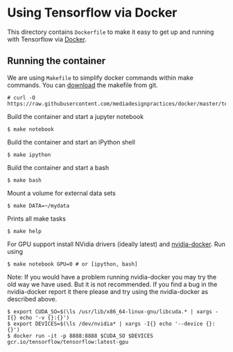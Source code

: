 # Using Tensorflow via Docker

This directory contains `Dockerfile` to make it easy to get up and running with
Tensorflow via [Docker](http://www.docker.com/).


## Running the container

We are using `Makefile` to simplify docker commands within make commands.
You can [download](https://raw.githubusercontent.com/mediadesignpractices/docker/master/tensorflow/Makefile) the makefile from git.

    # curl -O https://raw.githubusercontent.com/mediadesignpractices/docker/master/tensorflow/Makefile

Build the container and start a jupyter notebook

    $ make notebook

Build the container and start an iPython shell

    $ make ipython

Build the container and start a bash

    $ make bash

Mount a volume for external data sets

    $ make DATA=~/mydata

Prints all make tasks

    $ make help

For GPU support install NVidia drivers (ideally latest) and
[nvidia-docker](https://github.com/NVIDIA/nvidia-docker). Run using

    $ make notebook GPU=0 # or [ipython, bash]


Note: If you would have a problem running nvidia-docker you may try the old way
we have used. But it is not recommended. If you find a bug in the nvidia-docker report
it there please and try using the nvidia-docker as described above.

    $ export CUDA_SO=$(\ls /usr/lib/x86_64-linux-gnu/libcuda.* | xargs -I{} echo '-v {}:{}')
    $ export DEVICES=$(\ls /dev/nvidia* | xargs -I{} echo '--device {}:{}')
    $ docker run -it -p 8888:8888 $CUDA_SO $DEVICES gcr.io/tensorflow/tensorflow:latest-gpu